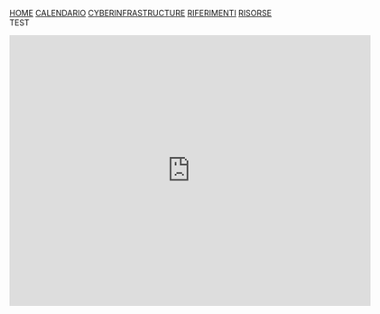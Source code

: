 [HOME](https://simlabunipr.github.io/)  [CALENDARIO](https://simlabunipr.github.io/calendario.html)  [CYBERINFRASTRUCTURE](https://simlabunipr.github.io/hubzero.html) [RIFERIMENTI](https://simlabunipr.github.io/riferimenti.html) [RISORSE](https://simlabunipr.github.io/risorse.html) TEST

<iframe width="640" height="480" src="https://vimeo.com/user84097964/simlab" frameborder="0"> </iframe>


<div class="x-frame video" data-video="http://player.vimeo.com/video/265181913"> </div>
